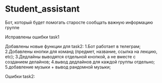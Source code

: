 # Student_assistant
Бот, который будет помогать старосте сообщать важную информацию группе

Исправлены ошибки task1

Добавлены новые функции для task2:
1.Бот работает в телеграм; 
2.Добавлены кнопки для команд (предмет, название, ссылка на лекцию, etc); 
3.Дедлайны выводятся отдельной кнопкой, а не вместе с созданием делайнов; 
4.вывод дедлайнов для каждой группы отдельно;
5.добавление музыки + вывод рандомной музыки;

Ошибки task2:
